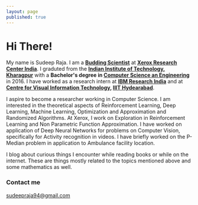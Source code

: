 ```yaml
---
layout: page
published: true
---
```


# Hi There!
My name is Sudeep Raja. I am a **[Budding Scientist](http://www.xrci.xerox.com/xerox-budding-scientists)** at **[Xerox Research Center India](http://www.xrci.xerox.com/)**. I graduted from the **[Indian Institute of Technology, Kharagpur](http://www.iitkgp.ac.in/)** with a **Bachelor's degree in [Computer Science an Engineering](http://cse.iitkgp.ac.in/)** in 2016. I have worked as a research intern at **[IBM Research India](http://www.research.ibm.com/labs/india/)** and at **[Centre for Visual Information Technology](https://cvit.iiit.ac.in/), [IIIT Hydearabad](https://www.iiit.ac.in/)**.

I aspire to become a researcher working in Computer Science. I am interested in the theoretical aspects of  Reinforcement Learning, Deep Learning, Machine Learning, Optimization and Approximation and Randomized Algorithms. At Xerox, I work on Exploration in Reinforcement Learning and Non Parametric Function Approximation. I have worked on application of Deep Neural Networks for problems on Computer Vision, specifically for Activity recognition in videos. I have briefly worked on the P-Median problem in application to Ambulance facility location. 

I blog about curious things I encounter while reading books or while on the internet. These are things mostly related to the topics mentioned above and some mathematics as well.

### Contact me

[sudeepraja94@gmail.com](mailto:sudeepraja94@gmail.com)
